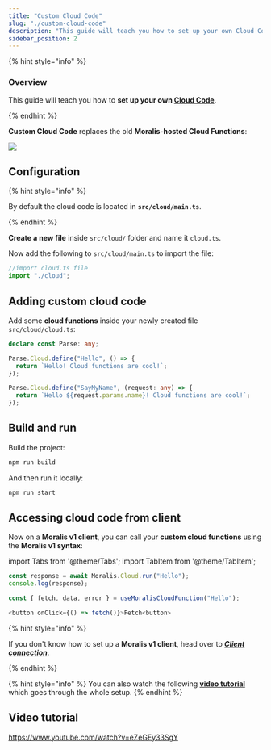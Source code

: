 ```yaml
---
title: "Custom Cloud Code"
slug: "./custom-cloud-code"
description: "This guide will teach you how to set up your own Cloud Code."
sidebar_position: 2
---
```


{% hint style="info" %}

### Overview

This guide will teach you how to **set up your own [Cloud Code](https://docs.parseplatform.org/cloudcode/guide/)**.

{% endhint %}

**Custom Cloud Code** replaces the old **Moralis-hosted Cloud Functions**:

![](/img/content/cloud-code-1.webp)

## Configuration

{% hint style="info" %}

By default the cloud code is located in **`src/cloud/main.ts`**.

{% endhint %}

**Create a new file** inside `src/cloud/` folder and name it `cloud.ts`.

Now add the following to `src/cloud/main.ts` to import the file:

```typescript main.ts
//import cloud.ts file
import "./cloud";
```

## Adding custom cloud code

Add some **cloud functions** inside your newly created file `src/cloud/cloud.ts`:

```typescript cloud.ts
declare const Parse: any;

Parse.Cloud.define("Hello", () => {
  return `Hello! Cloud functions are cool!`;
});

Parse.Cloud.define("SayMyName", (request: any) => {
  return `Hello ${request.params.name}! Cloud functions are cool!`;
});
```

## Build and run

Build the project:

```bash npm2yarn
npm run build
```

And then run it locally:

```bash npm2yarn
npm run start
```

## Accessing cloud code from client

Now on a **Moralis v1 client**, you can call your **custom cloud functions** using the **Moralis v1 syntax**:

import Tabs from '@theme/Tabs';
import TabItem from '@theme/TabItem';

<Tabs>
  <TabItem value="javascript" label="Vanilla Javascript" default>

```typescript
const response = await Moralis.Cloud.run("Hello");
console.log(response);
```

  </TabItem>
  <TabItem value="react" label="React">

```typescript
const { fetch, data, error } = useMoralisCloudFunction("Hello");

<button onClick={() => fetch()}>Fetch<button>
```

  </TabItem>
</Tabs>

{% hint style="info" %}

If you don't know how to set up a **Moralis v1 client**, head over to [**_Client connection_**](/web3-data-api/self-hosting-moralis-server/client-connection).

{% endhint %}

{% hint style="info" %}
You can also watch the following [**video tutorial**](/web3-data-api/self-hosting-moralis-server/optional-features/custom-cloud-code#video-tutorial) which goes through the whole setup.
{% endhint %}

## Video tutorial

https://www.youtube.com/watch?v=eZeGEy33SgY

